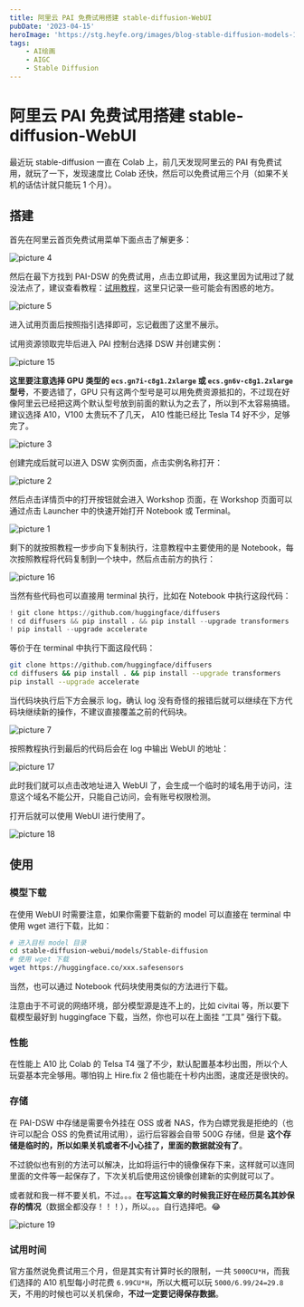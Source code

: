 ```yaml
---
title: 阿里云 PAI 免费试用搭建 stable-diffusion-WebUI
pubDate: '2023-04-15'
heroImage: 'https://stg.heyfe.org/images/blog-stable-diffusion-models-1690811336594.png'
tags:
    - AI绘画
    - AIGC
    - Stable Diffusion
---
```


# 阿里云 PAI 免费试用搭建 stable-diffusion-WebUI

最近玩 stable-diffusion 一直在 Colab 上，前几天发现阿里云的 PAI 有免费试用，就玩了一下，发现速度比 Colab 还快，然后可以免费试用三个月（如果不关机的话估计就只能玩 1 个月）。

## 搭建

首先在阿里云首页免费试用菜单下面点击了解更多：

![picture 4](https://stg.heyfe.org/images/blog-stable-diffusion-webui-aliyun-1681258434946.png)

然后在最下方找到 PAI-DSW 的免费试用，点击立即试用，我这里因为试用过了就没法点了，建议查看教程：[试用教程](https://help.aliyun.com/document_detail/615220.html?spm=5176.28008736.J_6443120770.16.7f7b3e4dVoCmib&pipCode=learn&goodsId=960469&scm=20140722.M_960469._.V_1)，这里只记录一些可能会有困惑的地方。

![picture 5](https://stg.heyfe.org/images/blog-stable-diffusion-webui-aliyun-1681258443786.png)

进入试用页面后按照指引选择即可，忘记截图了这里不展示。

试用资源领取完毕后进入 PAI 控制台选择 DSW 并创建实例：

![picture 15](https://stg.heyfe.org/images/blog-stable-diffusion-webui-aliyun-1681434481586.png)

**这里要注意选择 GPU 类型的 `ecs.gn7i-c8g1.2xlarge` 或 `ecs.gn6v-c8g1.2xlarge` 型号**，不要选错了，GPU 只有这两个型号是可以用免费资源抵扣的，不过现在好像阿里云已经把这两个默认型号放到前面的默认为之去了，所以到不太容易搞错。建议选择 A10，V100 太贵玩不了几天， A10 性能已经比 Tesla T4 好不少，足够完了。

![picture 3](https://stg.heyfe.org/images/blog-stable-diffusion-webui-aliyun-1681258417850.png)

创建完成后就可以进入 DSW 实例页面，点击实例名称打开：

![picture 2](https://stg.heyfe.org/images/blog-stable-diffusion-webui-aliyun-1681258405748.png)

然后点击详情页中的打开按钮就会进入 Workshop 页面，在 Workshop 页面可以通过点击 Launcher 中的快速开始打开 Notebook 或 Terminal。

![picture 1](https://stg.heyfe.org/images/blog-stable-diffusion-webui-aliyun-1681258396745.png)

剩下的就按照教程一步步向下复制执行，注意教程中主要使用的是 Notebook，每次按照教程将代码复制到一个块中，然后点击前方的执行：

![picture 16](https://stg.heyfe.org/images/blog-stable-diffusion-webui-aliyun-1681478602236.png)

当然有些代码也可以直接用 terminal 执行，比如在 Notebook 中执行这段代码：

```python
! git clone https://github.com/huggingface/diffusers
! cd diffusers && pip install . && pip install --upgrade transformers
! pip install --upgrade accelerate
```

等价于在 terminal 中执行下面这段代码：

```sh
git clone https://github.com/huggingface/diffusers
cd diffusers && pip install . && pip install --upgrade transformers
pip install --upgrade accelerate
```

当代码块执行后下方会展示 log，确认 log 没有奇怪的报错后就可以继续在下方代码块继续新的操作，不建议直接覆盖之前的代码块。

![picture 7](https://stg.heyfe.org/images/blog-stable-diffusion-webui-aliyun-1681259073501.png)

按照教程执行到最后的代码后会在 log 中输出 WebUI 的地址：

![picture 17](https://stg.heyfe.org/images/blog-stable-diffusion-webui-aliyun-1681478861982.png)

此时我们就可以点击改地址进入 WebUI 了，会生成一个临时的域名用于访问，注意这个域名不能公开，只能自己访问，会有账号权限检测。

打开后就可以使用 WebUI 进行使用了。

![picture 18](https://stg.heyfe.org/images/blog-stable-diffusion-webui-aliyun-1681479004485.png)

## 使用

### 模型下载

在使用 WebUI 时需要注意，如果你需要下载新的 model 可以直接在 terminal 中使用 wget 进行下载，比如：

```bash
# 进入目标 model 目录
cd stable-diffusion-webui/models/Stable-diffusion
# 使用 wget 下载
wget https://huggingface.co/xxx.safesensors
```

当然，也可以通过 Notebook 代码块使用类似的方法进行下载。

注意由于不可说的网络环境，部分模型源是连不上的，比如 civitai 等，所以要下载模型最好到 huggingface 下载，当然，你也可以在上面挂 “工具” 强行下载。

### 性能

在性能上 A10 比 Colab 的 Telsa T4 强了不少，默认配置基本秒出图，所以个人玩耍基本完全够用。哪怕钩上 Hire.fix 2 倍也能在十秒内出图，速度还是很快的。

### 存储

在 PAI-DSW 中存储是需要令外挂在 OSS 或者 NAS，作为白嫖党我是拒绝的（也许可以配合 OSS 的免费试用试用），运行后容器会自带 500G 存储，但是 **这个存储是临时的，所以如果关机或者不小心挂了，里面的数据就没有了**。

不过貌似也有别的方法可以解决，比如将运行中的镜像保存下来，这样就可以连同里面的文件等一起保存了，下次关机后使用这份镜像创建新的实例就可以了。

或者就和我一样不要关机，不过。。。**在写这篇文章的时候我正好在经历莫名其妙保存的情况**（数据全都没存！！！），所以。。。自行选择吧。😂

![picture 19](https://stg.heyfe.org/images/blog-stable-diffusion-webui-aliyun-1681480241145.png)

### 试用时间

官方虽然说免费试用三个月，但是其实有计算时长的限制，一共 `5000CU*H`，而我们选择的 A10 机型每小时花费 `6.99CU*H`，所以大概可以玩 `5000/6.99/24=29.8` 天，不用的时候也可以关机保命，**不过一定要记得保存数据**。
